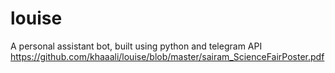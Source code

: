 # louise
A personal assistant bot, built using python and telegram API
https://github.com/khaaali/louise/blob/master/sairam_ScienceFairPoster.pdf
